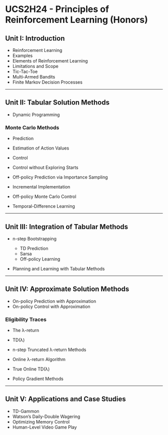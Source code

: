 # UCS2H24 - Principles of Reinforcement Learning (Honors)


## Unit I: Introduction

- Reinforcement Learning  
- Examples  
- Elements of Reinforcement Learning  
- Limitations and Scope  
- Tic-Tac-Toe  
- Multi-Armed Bandits  
- Finite Markov Decision Processes  

---

## Unit II: Tabular Solution Methods

- Dynamic Programming  

### Monte Carlo Methods
- Prediction  
- Estimation of Action Values  
- Control  
- Control without Exploring Starts  
- Off-policy Prediction via Importance Sampling  
- Incremental Implementation  
- Off-policy Monte Carlo Control  

- Temporal-Difference Learning  

---

## Unit III: Integration of Tabular Methods

- n-step Bootstrapping  
  - TD Prediction  
  - Sarsa  
  - Off-policy Learning  

- Planning and Learning with Tabular Methods  

---

## Unit IV: Approximate Solution Methods

- On-policy Prediction with Approximation  
- On-policy Control with Approximation  

### Eligibility Traces
- The λ-return  
- TD(λ)  
- n-step Truncated λ-return Methods  
- Online λ-return Algorithm  
- True Online TD(λ)  

- Policy Gradient Methods  

---

## Unit V: Applications and Case Studies

- TD-Gammon  
- Watson’s Daily-Double Wagering  
- Optimizing Memory Control  
- Human-Level Video Game Play  
